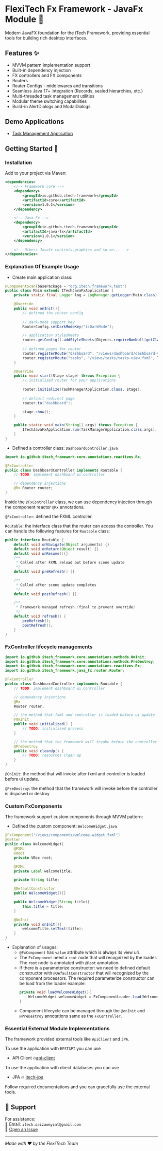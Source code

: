 # FlexiTech Fx Framework - JavaFx Module 🌱

Modern JavaFX foundation for the iTech Framework, providing essential tools
for building rich desktop interfaces.

## Features ✨
- MVVM pattern implementation support
- Built-in dependency injection
- FX controllers and FX components
- Routers
- Router Configs - middlewares and transitions
- Seamless Java 17+ integration (Records, sealed hierarchies, etc.)
- Multi-threaded task management utilities
- Modular theme switching capabilities
- Build-in AlertDialogs and ModalDialogs

## Demo Applications
- [Task Management Application](https://github.com/itech-framework/demo)

## Getting Started 🚀

### Installation
Add to your project via Maven:
```xml
<dependencies>
    <!-- Framework core -->
    <dependency>
        <groupId>io.github.itech-framework</groupId>
        <artifactId>core</artifactId>
        <version>1.0.1</version>
    </dependency>

    <!-- Java Fx -->
    <dependency>
        <groupId>io.github.itech-framework</groupId>
        <artifactId>java-fx</artifactId>
        <version>1.0.1</version>
    </dependency>
    
    <!-- Others Javafx controls,graphics and so on... -->
</dependencies>
```

### Explanation Of Example Usage
- Create main application class:
```java
@ComponentScan(basePackage = "org.itech.framework.test")
public class Main extends ITechJavaFxApplication {
    private static final Logger log = LogManager.getLogger(Main.class);

    @Override
    public void onInit(){
        // defined the router config
        
        // dark-mode support key
        RouterConfig.setDarkModeKey("isDarkMode");

        // application stylesheets
        router.getConfig().addStyleSheets(Objects.requireNonNull(getClass().getResource("/static/css/app.css")).toExternalForm());
        
        // defined pages for router
        router.registerRoute("dashboard", "/views/dashboard/dashboard-view.fxml", DashboardController.class);
        router.registerRoute("tasks", "/views/tasks/tasks-view.fxml", TaskViewController.class);
    }

    @Override
    public void start(Stage stage) throws Exception {
        // initialized router for your applications
        
        router.initialize(TaskManagerApplication.class, stage);
        
        // default redirect page
        router.to("dashboard");

        stage.show();
    }

    public static void main(String[] args) throws Exception {
        ITechJavaFxApplication.run(TaskManagerApplication.class,args);
    }
}
```

- Defined a controller class: `DashboardController.java`

```java
import io.github.itech_framework.core.annotations.reactives.Rx;

@FxController
public class DashboardController implements Routable {
    // TODO: implement dashboard ui controller

    // dependency injections
    @Rx Router router;
}
```
Inside the `@FxController` class, we can use dependency injection through the component reactor `@Rx` annotations.

`@FxController`: defined the FXML controller.

`Routable`: the interface class that the router can access the controller. You can handle the following features for `Routable` class:
```java
public interface Routable {
    default void onNavigate(Object arguments) {}
    default void onReturn(Object result) {}
    default void onResume(){}
    /**
     * Called after FXML reload but before scene update
     */
    default void preRefresh() {}

    /**
     * Called after scene update completes
     */
    default void postRefresh() {}

    /**
     * Framework-managed refresh (final to prevent override)
     */
    default void refresh() {
        preRefresh();
        postRefresh();
    }
}
```

### FxController lifecycle managements

```java
import io.github.itech_framework.core.annotations.methods.OnInit;
import io.github.itech_framework.core.annotations.methods.PreDestroy;
import io.github.itech_framework.core.annotations.reactives.Rx;
import io.github.itech_framework.java_fx.router.Router;

@FxController
public class DashboardController implements Routable {
    // TODO: implement dashboard ui controller

    // dependency injections
    @Rx
    Router router;

    // the method that fxml and controller is loaded before ui update 
    @OnInit
    public void initialized() {
        // TODO: initialized process
    }

    // the method that the framework will invoke before the controller is disposed or destroy
    @PreDestroy
    public void cleanUp() {
        // TODO: resources clean up
    }
}
```

`@OnInit`: the method that will invoke after fxml and controller is loaded before ui update.

`@PreDestroy`: the method that the framework will invoke before the controller is disposed or destroy

### Custom FxComponents
The framework support custom components through MVVM pattern:

- Defined the custom component: `WelcomeWidget.java`
```java
@FxComponent("/views/components/welcome-widget.fxml")
@Getter
public class WelcomeWidget{
    @FXML
    @Root
    private VBox root;

    @FXML
    private Label welcomeTitle;

    private String title;

    @DefaultConstructor
    public WelcomeWidget(){}

    public WelcomeWidget(String title){
        this.title = title;
    }

    @OnInit
    private void onInit(){
        welcomeTitle.setText(title);
    }
}
```
- Explanation of usages:
  - `@FxComponent` has `value` attribute which is always its view uri.
  - The `FxComponent` need a `root` node that will recognized by the loader. The `root` node is annotated with `@Root` annotation.
  - If there is a parameterize constructor: we need to defined default constructor with `@DefaultConstructor` that will recognized by the component processors. The required parameterize constructor can be load from the loader example:
    ```java
    private void loadWelcomeWidget(){
        WelcomeWidget welcomeWidget = FxComponentLoader.load(WelcomeWidget.class, "Welcome to " + appName);
    }
    ```
  - Component lifecycle can be managed through the `@onInit` and `@PreDestroy` annotations same as the `FxController`.

### Essential External Module Implementations
The framework provided external tools like `ApiClient` and `JPA`.

To use the application with `RESTAPI` you can use 
- API Client 🔥[api-client](https://github.com/itech-framework/api-client)

To use the application with direct databases you can use
- JPA 🔥 [itech-jpa](https://github.com/itech-framework/jpa)

Follow required documentations and you can gracefully use the external tools.

## 🤝 Support
For assistance:  
📧 Email: `itech.saizawmyint@gmail.com`  
📑 [Open an Issue](https://github.com/itech-framework/java-fx/issues)

---

*Made with ❤️ by the FlexiTech Team*